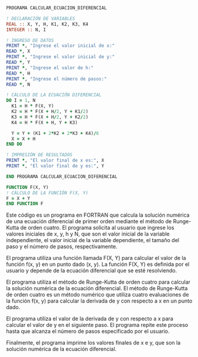 ```fortran
PROGRAMA CALCULAR_ECUACION_DIFERENCIAL

! DECLARACIÓN DE VARIABLES
REAL :: X, Y, H, K1, K2, K3, K4
INTEGER :: N, I

! INGRESO DE DATOS
PRINT *, "Ingrese el valor inicial de x:"
READ *, X
PRINT *, "Ingrese el valor inicial de y:"
READ *, Y
PRINT *, "Ingrese el valor de h:"
READ *, H
PRINT *, "Ingrese el número de pasos:"
READ *, N

! CÁLCULO DE LA ECUACIÓN DIFERENCIAL
DO I = 1, N
  K1 = H * F(X, Y)
  K2 = H * F(X + H/2, Y + K1/2)
  K3 = H * F(X + H/2, Y + K2/2)
  K4 = H * F(X + H, Y + K3)

  Y = Y + (K1 + 2*K2 + 2*K3 + K4)/6
  X = X + H
END DO

! IMPRESIÓN DE RESULTADOS
PRINT *, "El valor final de x es:", X
PRINT *, "El valor final de y es:", Y

END PROGRAMA CALCULAR_ECUACION_DIFERENCIAL

FUNCTION F(X, Y)
! CÁLCULO DE LA FUNCIÓN F(X, Y)
F = X + Y
END FUNCTION F
```

Este código es un programa en FORTRAN que calcula la solución numérica de una ecuación diferencial de primer orden mediante el método de Runge-Kutta de orden cuatro. El programa solicita al usuario que ingrese los valores iniciales de x, y, h y N, que son el valor inicial de la variable independiente, el valor inicial de la variable dependiente, el tamaño del paso y el número de pasos, respectivamente.

El programa utiliza una función llamada F(X, Y) para calcular el valor de la función f(x, y) en un punto dado (x, y). La función F(X, Y) es definida por el usuario y depende de la ecuación diferencial que se esté resolviendo.

El programa utiliza el método de Runge-Kutta de orden cuatro para calcular la solución numérica de la ecuación diferencial. El método de Runge-Kutta de orden cuatro es un método numérico que utiliza cuatro evaluaciones de la función f(x, y) para calcular la derivada de y con respecto a x en un punto dado.

El programa utiliza el valor de la derivada de y con respecto a x para calcular el valor de y en el siguiente paso. El programa repite este proceso hasta que alcanza el número de pasos especificado por el usuario.

Finalmente, el programa imprime los valores finales de x e y, que son la solución numérica de la ecuación diferencial.